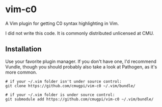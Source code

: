 # vim-c0

A Vim plugin for getting C0 syntax highlighting in Vim.

I did not write this code. It is commonly distributed unlicensed at CMU.

## Installation

Use your favorite plugin manager. If you don't have one, I'd recommend Vundle,
though you should probably also take a look at Pathogen, as it's more common.

```
# if your ~/.vim folder isn't under source control:
git clone https://github.com/cmugpi/vim-c0 ~/.vim/bundle/

# if your ~/.vim folder is under source control:
git submodule add https://github.com/cmugpi/vim-c0 ~/.vim/bundle/
```
